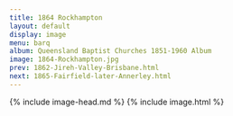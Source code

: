 ```yaml
---
title: 1864 Rockhampton
layout: default
display: image
menu: barq
album: Queensland Baptist Churches 1851-1960 Album
image: 1864-Rockhampton.jpg
prev: 1862-Jireh-Valley-Brisbane.html
next: 1865-Fairfield-later-Annerley.html
---
```

{% include image-head.md %}
{% include image.html %}